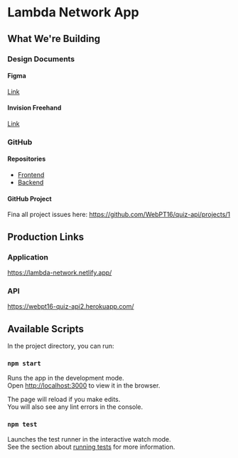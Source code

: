 # Lambda Network App

## What We're Building
### Design Documents
#### Figma
[Link](https://www.figma.com/file/0gZtT5RuOR156N0RWBAqgH/Material-UI-Kit-1.0.0-(Copy)?node-id=795%3A14857)

#### Invision Freehand
[Link](https://projects.invisionapp.com/freehand/document/SZTeXlB4k)

### GitHub

#### Repositories
- [Frontend](https://github.com/WebPT16/lambda-network-app)
- [Backend](https://github.com/WebPT16/lambda-network-api)

#### GitHub Project
Fina all project issues here:
https://github.com/WebPT16/quiz-api/projects/1


## Production Links
### Application
https://lambda-network.netlify.app/

### API
https://webpt16-quiz-api2.herokuapp.com/

## Available Scripts

In the project directory, you can run:

### `npm start`

Runs the app in the development mode.<br />
Open [http://localhost:3000](http://localhost:3000) to view it in the browser.

The page will reload if you make edits.<br />
You will also see any lint errors in the console.

### `npm test`

Launches the test runner in the interactive watch mode.<br />
See the section about [running tests](https://facebook.github.io/create-react-app/docs/running-tests) for more information.

